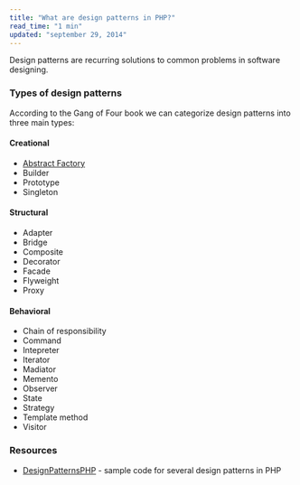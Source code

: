 ```yaml
---
title: "What are design patterns in PHP?"
read_time: "1 min"
updated: "september 29, 2014"
---
```


Design patterns are recurring solutions to common problems in software designing.

### Types of design patterns

According to the Gang of Four book we can categorize design patterns into three main types:

#### Creational

* [Abstract Factory](/oop/abstract-factory.md)
* Builder
* Prototype
* Singleton

#### Structural

* Adapter
* Bridge
* Composite
* Decorator
* Facade
* Flyweight
* Proxy

#### Behavioral

* Chain of responsibility
* Command
* Intepreter
* Iterator
* Madiator
* Memento
* Observer
* State
* Strategy
* Template method
* Visitor

### Resources

* [DesignPatternsPHP](https://github.com/domnikl/DesignPatternsPHP) - sample code for several design patterns in PHP


